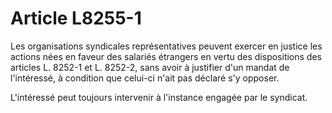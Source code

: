 # Article L8255-1

Les organisations syndicales représentatives peuvent exercer en justice les actions nées en faveur des salariés étrangers en vertu des dispositions des articles L. 8252-1 et L. 8252-2, sans avoir à justifier d'un mandat de l'intéressé, à condition que celui-ci n'ait pas déclaré s'y opposer.

L'intéressé peut toujours intervenir à l'instance engagée par le syndicat.